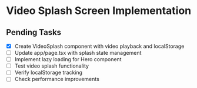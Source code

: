 # Video Splash Screen Implementation

## Pending Tasks
- [x] Create VideoSplash component with video playback and localStorage
- [ ] Update app/page.tsx with splash state management
- [ ] Implement lazy loading for Hero component
- [ ] Test video splash functionality
- [ ] Verify localStorage tracking
- [ ] Check performance improvements
